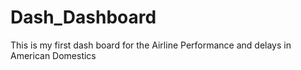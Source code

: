 # Dash_Dashboard
This is my first dash board for the Airline Performance and delays in American Domestics 
